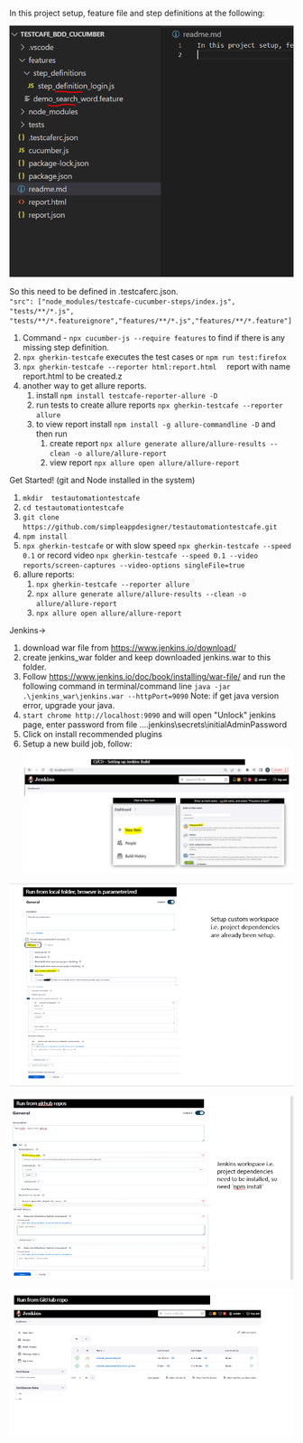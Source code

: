 In this project setup, feature file and step definitions at the following:

![project struct](project_struct.png)

So this need to be defined in .testcaferc.json.<br>
`"src": ["node_modules/testcafe-cucumber-steps/index.js", "tests/**/*.js", "tests/**/*.featureignore","features/**/*.js","features/**/*.feature"]`

1. Command - `npx cucumber-js --require features` to find if there is any missing step definition.
2. `npx gherkin-testcafe` executes the test cases or `npm run test:firefox`
3. `npx gherkin-testcafe --reporter html:report.html  ` report with name report.html to be created.z
4. another way to get allure reports.
    1. install `npm install testcafe-reporter-allure -D`
    2. run tests to create allure reports `npx gherkin-testcafe --reporter allure `
    3. to view report install `npm install -g allure-commandline -D` and then run 
        1. create report `npx allure generate allure/allure-results --clean -o allure/allure-report`
        2. view report `npx allure open allure/allure-report`


Get Started! (git and Node installed in the system)

1. `mkdir  testautomationtestcafe`
2. `cd testautomationtestcafe`    
3. `git clone https://github.com/simpleappdesigner/testautomationtestcafe.git`
4. `npm install`
5. `npx gherkin-testcafe` or with slow speed `npx gherkin-testcafe --speed 0.1`
or record video `npx gherkin-testcafe --speed 0.1 --video reports/screen-captures --video-options singleFile=true`
6. allure reports:
    1. `npx gherkin-testcafe --reporter allure`
    2. `npx allure generate allure/allure-results --clean -o allure/allure-report`
    3. `npx allure open allure/allure-report`


Jenkins->
1. download war file from https://www.jenkins.io/download/
2. create jenkins_war folder and keep downloaded jenkins.war to this folder.
3. Follow https://www.jenkins.io/doc/book/installing/war-file/ and run the following command in terminal/command line
     `java -jar .\jenkins_war\jenkins.war --httpPort=9090` Note: if get java version error, upgrade your java.
4. `start chrome http://localhost:9090` and will open "Unlock" jenkins page, enter password from file ....jenkins\secrets\initialAdminPassword
5. Click on install recommended plugins
6. Setup a new build job, follow:
![New job ](image.png)

![Custimzed workspace](image-1.png)

![github repo build](image-2.png)

![Jenkins dashboard](image-3.png)

